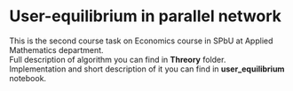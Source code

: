 # User-equilibrium in parallel network

This is the second course task on Economics course in SPbU at Applied Mathematics department. <br>
Full description of algorithm you can find in **Threory** folder.<br>
Implementation and short description of it you can find in **user_equilibrium** notebook.<br>